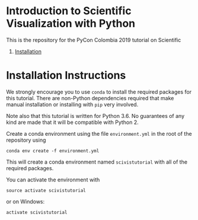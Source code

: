 # Introduction to Scientific Visualization with Python

This is the repository for the PyCon Colombia 2019 tutorial on Scientific


 1. [Installation](#installation-instructions)


 # Installation Instructions

 We strongly encourage you to use ``conda`` to install the required packages for
 this tutorial. There are non-Python dependencies required that make manual
 installation or installing with ``pip`` very involved.

 Note also that this tutorial is written for Python 3.6. No guarantees of any
 kind are made that it will be compatible with Python 2.


Create a conda environment using the file ``environment.yml`` in the root
of the repository using

 ```console
 conda env create -f environment.yml
 ```

 This will create a conda environment named `scivistutorial` with all of the
 required packages.

 You can activate the environment with

 ```console
 source activate scivistutorial
 ```
 or on Windows:

 ```console
 activate scivistutorial
 ```

